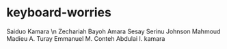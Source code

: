 # keyboard-worries
Saiduo Kamara \n
Zechariah Bayoh
Amara Sesay
Serinu Johnson Mahmoud
Madieu A. Turay
Emmanuel M. Conteh
Abdulai I. kamara
